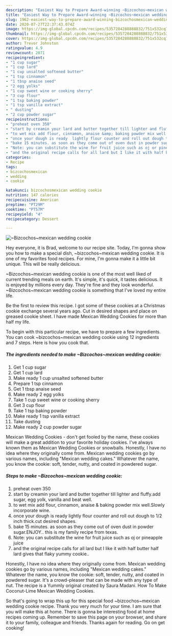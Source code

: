 ```yaml
---
description: "Easiest Way to Prepare Award-winning ~Bizcochos~mexican wedding cookie"
title: "Easiest Way to Prepare Award-winning ~Bizcochos~mexican wedding cookie"
slug: 1962-easiest-way-to-prepare-award-winning-bizcochosmexican-wedding-cookie
date: 2020-07-27T22:37:43.074Z
image: https://img-global.cpcdn.com/recipes/5357284288888832/751x532cq70/bizcochosmexican-wedding-cookie-recipe-main-photo.jpg
thumbnail: https://img-global.cpcdn.com/recipes/5357284288888832/751x532cq70/bizcochosmexican-wedding-cookie-recipe-main-photo.jpg
cover: https://img-global.cpcdn.com/recipes/5357284288888832/751x532cq70/bizcochosmexican-wedding-cookie-recipe-main-photo.jpg
author: Trevor Johnston
ratingvalue: 4.9
reviewcount: 2071
recipeingredient:
- "1 cup sugar"
- "1 cup lard"
- "1 cup unsalted softened butter"
- "1 tsp cinnamon"
- "1 tbsp anaise seed"
- "2 egg yolks"
- "1 cup sweet wine or cooking sherry"
- "3 cup flour"
- "1 tsp baking powder"
- "1 tsp vanilla extract"
- " dusting"
- "2 cup powder sugar"
recipeinstructions:
- "preheat oven 350"
- "start by creamin your lard and butter together till lighter and fluffy.add sugar, egg yolk, vanilla and beat well."
- "to wet mix add flour, cinnamon, anaise &amp; baking powder mix well.Slowly incorporate wine."
- "once your dough is ready  lightly flour counter and roll out dough to 1/2 inch thick.cut desired shapes."
- "bake 15 minutes. as soon as they come out of oven dust in powder sugar.ENJOY.. this is my family recipe from texas."
- "Note: you can substitute the wine for fruit juice such as oj or pineapple juice"
- "and the original recipe calls for all lard but I like it with half butter half lard gives that flaky yummy cookie.."
categories:
- Recipe
tags:
- bizcochosmexican
- wedding
- cookie

katakunci: bizcochosmexican wedding cookie 
nutrition: 147 calories
recipecuisine: American
preptime: "PT29M"
cooktime: "PT57M"
recipeyield: "4"
recipecategory: Dessert

---
```



![~Bizcochos~mexican wedding cookie](https://img-global.cpcdn.com/recipes/5357284288888832/751x532cq70/bizcochosmexican-wedding-cookie-recipe-main-photo.jpg)

Hey everyone, it is Brad, welcome to our recipe site. Today, I'm gonna show you how to make a special dish, ~bizcochos~mexican wedding cookie. It is one of my favorites food recipes. For mine, I'm gonna make it a little bit unique. This will be really delicious.

~Bizcochos~mexican wedding cookie is one of the most well liked of current trending meals on earth. It's simple, it's quick, it tastes delicious. It is enjoyed by millions every day. They're fine and they look wonderful. ~Bizcochos~mexican wedding cookie is something that I've loved my entire life.

Be the first to review this recipe. I got some of these cookies at a Christmas cookie exchange several years ago. Cut in desired shapes and place on greased cookie sheet. I have made Mexican Wedding Cookies for more than half my life.


To begin with this particular recipe, we have to prepare a few ingredients. You can cook ~bizcochos~mexican wedding cookie using 12 ingredients and 7 steps. Here is how you cook that.

<!--inarticleads1-->

##### The ingredients needed to make ~Bizcochos~mexican wedding cookie:

1. Get 1 cup sugar
1. Get 1 cup lard
1. Make ready 1 cup unsalted softened butter
1. Prepare 1 tsp cinnamon
1. Get 1 tbsp anaise seed
1. Make ready 2 egg yolks
1. Take 1 cup sweet wine or cooking sherry
1. Get 3 cup flour
1. Take 1 tsp baking powder
1. Make ready 1 tsp vanilla extract
1. Take  dusting
1. Make ready 2 cup powder sugar


Mexican Wedding Cookies - don&#39;t get fooled by the name, these cookies will make a great addition to your favorite holiday cookies. I&#39;ve always known them as Mexican Wedding Cookies or snowballs. Honestly, I have no idea where they originally come from. Mexican wedding cookies go by various names, including &#34;Mexican wedding cakes.&#34; Whatever the name, you know the cookie: soft, tender, nutty, and coated in powdered sugar. 

<!--inarticleads2-->

##### Steps to make ~Bizcochos~mexican wedding cookie:

1. preheat oven 350
1. start by creamin your lard and butter together till lighter and fluffy.add sugar, egg yolk, vanilla and beat well.
1. to wet mix add flour, cinnamon, anaise &amp; baking powder mix well.Slowly incorporate wine.
1. once your dough is ready  lightly flour counter and roll out dough to 1/2 inch thick.cut desired shapes.
1. bake 15 minutes. as soon as they come out of oven dust in powder sugar.ENJOY.. this is my family recipe from texas.
1. Note: you can substitute the wine for fruit juice such as oj or pineapple juice
1. and the original recipe calls for all lard but I like it with half butter half lard gives that flaky yummy cookie..


Honestly, I have no idea where they originally come from. Mexican wedding cookies go by various names, including &#34;Mexican wedding cakes.&#34; Whatever the name, you know the cookie: soft, tender, nutty, and coated in powdered sugar. It&#39;s a crowd-pleaser that can be made with any type of nut. The recipe is a Yummly original created by Saura Madani. How To Make Coconut-Lime Mexican Wedding Cookies. 

So that's going to wrap this up for this special food ~bizcochos~mexican wedding cookie recipe. Thank you very much for your time. I am sure that you will make this at home. There is gonna be interesting food at home recipes coming up. Remember to save this page on your browser, and share it to your family, colleague and friends. Thanks again for reading. Go on get cooking!
